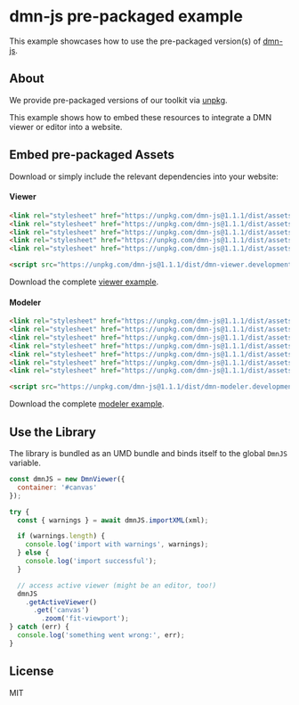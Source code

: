 # dmn-js pre-packaged example

This example showcases how to use the pre-packaged version(s) of [dmn-js](https://github.com/bpmn-io/dmn-js).


## About

We provide pre-packaged versions of our toolkit via [unpkg](https://unpkg.com/dmn-js/dist/).

This example shows how to embed these resources to integrate a DMN viewer or editor
into a website.


## Embed pre-packaged Assets

Download or simply include the relevant dependencies into your website:

#### Viewer

```html
<link rel="stylesheet" href="https://unpkg.com/dmn-js@1.1.1/dist/assets/dmn-js-drd.css">
<link rel="stylesheet" href="https://unpkg.com/dmn-js@1.1.1/dist/assets/dmn-js-decision-table.css">
<link rel="stylesheet" href="https://unpkg.com/dmn-js@1.1.1/dist/assets/dmn-js-literal-expression.css">
<link rel="stylesheet" href="https://unpkg.com/dmn-js@1.1.1/dist/assets/dmn-js-shared.css">
<link rel="stylesheet" href="https://unpkg.com/dmn-js@1.1.1/dist/assets/dmn-font/css/dmn.css">

<script src="https://unpkg.com/dmn-js@1.1.1/dist/dmn-viewer.development.js"></script>
```

Download the complete [viewer example](https://cdn.statically.io/gh/bpmn-io/dmn-js-examples/main/starter/viewer.html).

#### Modeler

```html
<link rel="stylesheet" href="https://unpkg.com/dmn-js@1.1.1/dist/assets/diagram-js.css">
<link rel="stylesheet" href="https://unpkg.com/dmn-js@1.1.1/dist/assets/dmn-js-shared.css">
<link rel="stylesheet" href="https://unpkg.com/dmn-js@1.1.1/dist/assets/dmn-js-drd.css">
<link rel="stylesheet" href="https://unpkg.com/dmn-js@1.1.1/dist/assets/dmn-js-decision-table.css">
<link rel="stylesheet" href="https://unpkg.com/dmn-js@1.1.1/dist/assets/dmn-js-decision-table-controls.css">
<link rel="stylesheet" href="https://unpkg.com/dmn-js@1.1.1/dist/assets/dmn-js-literal-expression.css">
<link rel="stylesheet" href="https://unpkg.com/dmn-js@1.1.1/dist/assets/dmn-font/css/dmn.css">

<script src="https://unpkg.com/dmn-js@1.1.1/dist/dmn-modeler.development.js"></script>
```

Download the complete [modeler example](https://cdn.statically.io/gh/bpmn-io/dmn-js-examples/main/starter/modeler.html).


## Use the Library

The library is bundled as an UMD bundle and binds itself to the global `DmnJS`
variable.

```javascript
const dmnJS = new DmnViewer({
  container: '#canvas'
});

try {
  const { warnings } = await dmnJS.importXML(xml);

  if (warnings.length) {
    console.log('import with warnings', warnings);
  } else {
    console.log('import successful');
  }

  // access active viewer (might be an editor, too!)
  dmnJS
    .getActiveViewer()
      .get('canvas')
        .zoom('fit-viewport');
} catch (err) {
  console.log('something went wrong:', err);
}
```

## License

MIT

